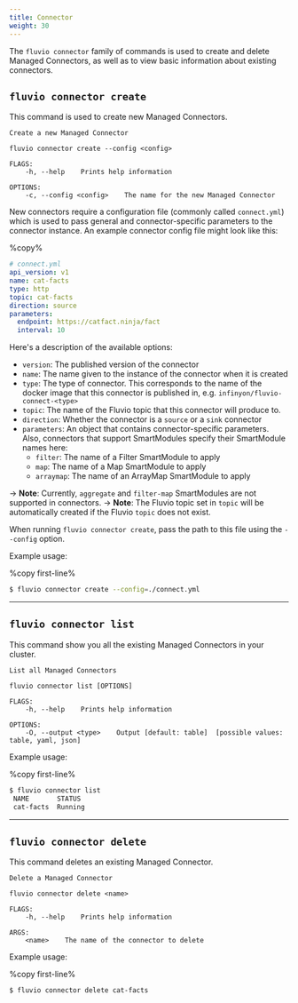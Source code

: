 ```yaml
---
title: Connector
weight: 30
---
```


The `fluvio connector` family of commands is used to create and delete Managed Connectors,
as well as to view basic information about existing connectors.

## `fluvio connector create`

This command is used to create new Managed Connectors.

```
Create a new Managed Connector

fluvio connector create --config <config>

FLAGS:
    -h, --help    Prints help information

OPTIONS:
    -c, --config <config>    The name for the new Managed Connector
```

New connectors require a
configuration file (commonly called `connect.yml`) which is used to pass general
and connector-specific parameters to the connector instance.
An example connector config file might look like this:

%copy%
```yaml
# connect.yml
api_version: v1
name: cat-facts
type: http
topic: cat-facts
direction: source
parameters:
  endpoint: https://catfact.ninja/fact
  interval: 10
```

Here's a description of the available options:

- `version`: The published version of the connector
- `name`: The name given to the instance of the connector when it is created
- `type`: The type of connector. This corresponds to the name of the docker image
  that this connector is published in, e.g. `infinyon/fluvio-connect-<type>`
- `topic`: The name of the Fluvio topic that this connector will produce to.
- `direction`: Whether the connector is a `source` or a `sink` connector
- `parameters`: An object that contains connector-specific parameters.
  Also, connectors that support SmartModules specify their SmartModule names here:
  - `filter`: The name of a Filter SmartModule to apply
  - `map`: The name of a Map SmartModule to apply
  - `arraymap`: The name of an ArrayMap SmartModule to apply

-> **Note**: Currently, `aggregate` and `filter-map` SmartModules are not supported in connectors.
-> **Note**: The Fluvio topic set in `topic` will be automatically created if the Fluvio `topic` does not exist.

When running `fluvio connector create`, pass the path to this file using the `--config`
option.

Example usage:

%copy first-line%
```bash
$ fluvio connector create --config=./connect.yml
```

---

## `fluvio connector list`

This command show you all the existing Managed Connectors in your cluster.

```
List all Managed Connectors

fluvio connector list [OPTIONS]

FLAGS:
    -h, --help    Prints help information

OPTIONS:
    -O, --output <type>    Output [default: table]  [possible values: table, yaml, json]
```

Example usage:

%copy first-line%
```bash
$ fluvio connector list
 NAME       STATUS
 cat-facts  Running
```

---

## `fluvio connector delete`

This command deletes an existing Managed Connector.

```
Delete a Managed Connector

fluvio connector delete <name>

FLAGS:
    -h, --help    Prints help information

ARGS:
    <name>    The name of the connector to delete
```

Example usage:

%copy first-line%
```bash
$ fluvio connector delete cat-facts
```